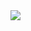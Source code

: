 <img src="https://img.shields.io/badge/LinkedIn-blue?logo=linkedin&logoColor=white&style=for-the-badge">

